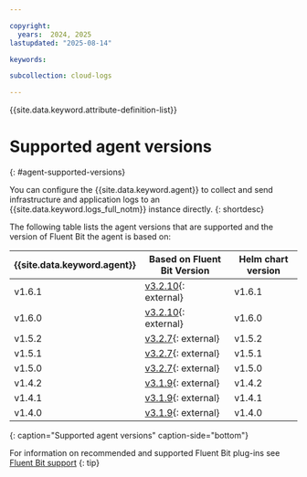 ```yaml
---

copyright:
  years:  2024, 2025
lastupdated: "2025-08-14"

keywords:

subcollection: cloud-logs

---
```


{{site.data.keyword.attribute-definition-list}}



# Supported agent versions
{: #agent-supported-versions}

You can configure the {{site.data.keyword.agent}} to collect and send infrastructure and application logs to an {{site.data.keyword.logs_full_notm}} instance directly.
{: shortdesc}

The following table lists the agent versions that are supported and the version of Fluent Bit the agent is based on:

| {{site.data.keyword.agent}}                         | Based on Fluent Bit Version | Helm chart version |
|-----------------------------------------------------|-----------------------------|--------------------|
| v1.6.1                                              | [v3.2.10](https://fluentbit.io/announcements/v3.2.10/){: external} | v1.6.1   |
| v1.6.0                                              | [v3.2.10](https://fluentbit.io/announcements/v3.2.10/){: external} | v1.6.0   |
| v1.5.2                                              | [v3.2.7](https://fluentbit.io/announcements/v3.2.7/){: external} | v1.5.2   |
| v1.5.1                                              | [v3.2.7](https://fluentbit.io/announcements/v3.2.7/){: external} | v1.5.1   |
| v1.5.0                                              | [v3.2.7](https://fluentbit.io/announcements/v3.2.7/){: external} | v1.5.0   |
| v1.4.2                                              | [v3.1.9](https://fluentbit.io/announcements/v3.1.9/){: external} | v1.4.2   |
| v1.4.1                                              | [v3.1.9](https://fluentbit.io/announcements/v3.1.9/){: external} | v1.4.1   |
| v1.4.0                                              | [v3.1.9](https://fluentbit.io/announcements/v3.1.9/){: external} | v1.4.0   |
{: caption="Supported agent versions" caption-side="bottom"}

For information on recommended and supported Fluent Bit plug-ins see [Fluent Bit support](/docs/cloud-logs?topic=cloud-logs-agent-plugin-support)
{: tip}
